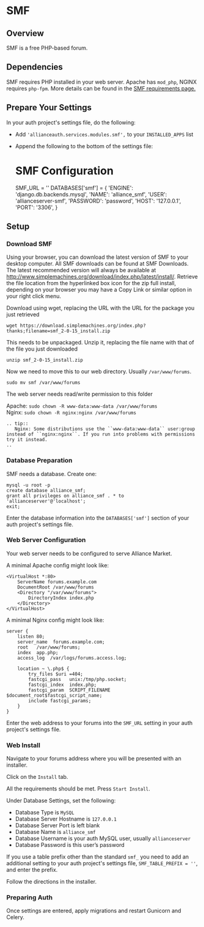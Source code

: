 # SMF

## Overview
SMF is a free PHP-based forum.

## Dependencies
SMF requires PHP installed in your web server. Apache has `mod_php`, NGINX requires `php-fpm`. More details can be found in the [SMF requirements page.](https://download.simplemachines.org/requirements.php)

## Prepare Your Settings
In your auth project's settings file, do the following:
 - Add `'allianceauth.services.modules.smf',` to your `INSTALLED_APPS` list
 - Append the following to the bottom of the settings file:


    # SMF Configuration
    SMF_URL = ''
    DATABASES['smf'] = {
        'ENGINE': 'django.db.backends.mysql',
        'NAME': 'alliance_smf',
        'USER': 'allianceserver-smf',
        'PASSWORD': 'password',
        'HOST': '127.0.0.1',
        'PORT': '3306',
    }

## Setup
### Download SMF
Using your browser, you can download the latest version of SMF to your desktop computer. All SMF downloads can be found at SMF Downloads. The latest recommended version will always be available at http://www.simplemachines.org/download/index.php/latest/install/. Retrieve the file location from the hyperlinked box icon for the zip full install,  depending on your browser you may have a Copy Link or similar option in your right click menu.


Download using wget, replacing the URL with the URL for the package you just retrieved

    wget https://download.simplemachines.org/index.php?thanks;filename=smf_2-0-15_install.zip

This needs to be unpackaged. Unzip it, replacing the file name with that of the file you just downloaded

    unzip smf_2-0-15_install.zip

Now we need to move this to our web directory. Usually `/var/www/forums`.

    sudo mv smf /var/www/forums

The web server needs read/write permission to this folder

Apache: `sudo chown -R www-data:www-data /var/www/forums`  
Nginx: `sudo chown -R nginx:nginx /var/www/forums`

```eval_rst
.. tip::
   Nginx: Some distributions use the ``www-data:www-data`` user:group instead of ``nginx:nginx``. If you run into problems with permissions try it instead.
..
```

### Database Preparation
SMF needs a database. Create one:

    mysql -u root -p
    create database alliance_smf;
    grant all privileges on alliance_smf . * to 'allianceserver'@'localhost';
    exit;

Enter the database information into the `DATABASES['smf']` section of your auth project's settings file.

### Web Server Configuration
Your web server needs to be configured to serve Alliance Market.

A minimal Apache config might look like:

    <VirtualHost *:80>
        ServerName forums.example.com
        DocumentRoot /var/www/forums
        <Directory "/var/www/forums">
            DirectoryIndex index.php
        </Directory>
    </VirtualHost>

A minimal Nginx config might look like:

    server {
        listen 80;
        server_name  forums.example.com;
        root   /var/www/forums;
        index  app.php;
        access_log  /var/logs/forums.access.log;

        location ~ \.php$ {
            try_files $uri =404;
            fastcgi_pass   unix:/tmp/php.socket;
            fastcgi_index  index.php;
            fastcgi_param  SCRIPT_FILENAME  $document_root$fastcgi_script_name;
            include fastcgi_params;
        }
    }

Enter the web address to your forums into the `SMF_URL` setting in your auth project's settings file.

### Web Install
Navigate to your forums address where you will be presented with an installer.

Click on the `Install` tab.

All the requirements should be met. Press `Start Install`.

Under Database Settings, set the following:
 - Database Type is `MySQL`
 - Database Server Hostname is `127.0.0.1`
 - Database Server Port is left blank
 - Database Name is `alliance_smf`
 - Database Username is your auth MySQL user, usually `allianceserver`
 - Database Password is this user’s password

If you use a table prefix other than the standard `smf_` you need to add an additional setting to your auth project's settings file, `SMF_TABLE_PREFIX = ''`, and enter the prefix.

Follow the directions in the installer.

### Preparing Auth
Once settings are entered, apply migrations and restart Gunicorn and Celery.
